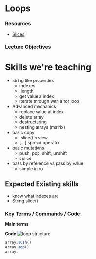 # Loops

### Resources
* [Slides](https://docs.google.com/presentation/d/1jbe807oy9VTKov1ADxN1NteO7lxq1nscqkWApNSdkkc/edit?usp=sharing)

### Lecture Objectives

# Skills we're teaching
- string like properties
  - indexes
  - .length
  - get value a index
  - iterate through with a for loop
- Advanced mechanics
  - replace value at index
  - delete array
  - destructuring
  - nesting arrays (matrix)
- basic copy
  - .slice() review
  - [...] spread operator
- basic mutations
  - push, pop, shift, unshift
  - splice
- pass by reference vs pass by value
  - simple intro


## Expected Existing skills
- know what indexes are
- String.slice()

### Key Terms / Commands / Code

**Main terms**



**Code**
![loop structure](./loop-structure.png)

```js
array.push()
array.pop()
array.
```